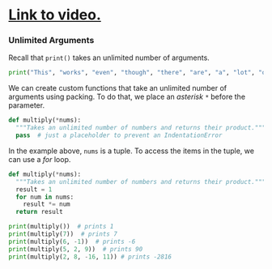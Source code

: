 # [Link to video.](https://www.youtube.com/watch?v=27AjxakO4EY&list=PLVD25niNi0Bkrelmc-dxdpMzITt5YTBsc&index=3)

### Unlimited Arguments

Recall that `print()` takes an unlimited number of arguments.

```python
print("This", "works", "even", "though", "there", "are", "a", "lot", "of", "arguments.")
```

We can create custom functions that take an unlimited number of arguments using packing. To do that, we place an *asterisk* `*` before the parameter.

```python
def multiply(*nums):
  """Takes an unlimited number of numbers and returns their product."""
  pass  # just a placeholder to prevent an IndentationError
```

In the example above, `nums` is a tuple. To access the items in the tuple, we can use a *for* loop.

```python
def multiply(*nums):
  """Takes an unlimited number of numbers and returns their product."""
  result = 1
  for num in nums:
    result *= num
  return result

print(multiply())  # prints 1
print(multiply(7))  # prints 7
print(multiply(6, -1))  # prints -6
print(multiply(5, 2, 9))  # prints 90
print(multiply(2, 8, -16, 11)) # prints -2816
````
